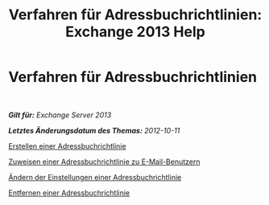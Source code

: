 ﻿---
title: 'Verfahren für Adressbuchrichtlinien: Exchange 2013 Help'
TOCTitle: Verfahren für Adressbuchrichtlinien
ms:assetid: 1204db89-ee4b-459a-8c14-e8d60dd6c4a4
ms:mtpsurl: https://technet.microsoft.com/de-de/library/Hh529916(v=EXCHG.150)
ms:contentKeyID: 50475133
ms.date: 04/24/2018
mtps_version: v=EXCHG.150
ms.translationtype: HT
---

# Verfahren für Adressbuchrichtlinien

 

_**Gilt für:** Exchange Server 2013_

_**Letztes Änderungsdatum des Themas:** 2012-10-11_

[Erstellen einer Adressbuchrichtlinie](https://technet.microsoft.com/de-de/library/Hh529931(v=EXCHG.150))

[Zuweisen einer Adressbuchrichtlinie zu E-Mail-Benutzern](https://technet.microsoft.com/de-de/library/Hh529942(v=EXCHG.150))

[Ändern der Einstellungen einer Adressbuchrichtlinie](https://technet.microsoft.com/de-de/library/Hh529941(v=EXCHG.150))

[Entfernen einer Adressbuchrichtlinie](remove-an-address-book-policy-exchange-2013-help.md)

